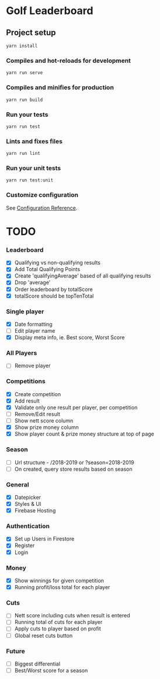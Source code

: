 # Golf Leaderboard #

## Project setup
```
yarn install
```

### Compiles and hot-reloads for development
```
yarn run serve
```

### Compiles and minifies for production
```
yarn run build
```

### Run your tests
```
yarn run test
```

### Lints and fixes files
```
yarn run lint
```

### Run your unit tests
```
yarn run test:unit
```

### Customize configuration
See [Configuration Reference](https://cli.vuejs.org/config/).



# TODO #

### Leaderboard
- [x] Qualifying vs non-qualifying results
- [x] Add Total Qualifying Points
- [x] Create 'qualifyingAverage' based of all qualifying results
- [x] Drop 'average'
- [x] Order leaderboard by totalScore
- [x] totalScore should be topTenTotal

### Single player
- [x] Date formatting
- [ ] Edit player name
- [x] Display meta info, ie. Best score, Worst Score

### All Players
- [ ] Remove player

### Competitions
- [x] Create competition
- [x] Add result
- [x] Validate only one result per player, per competition
- [ ] Remove/Edit result
- [ ] Show nett score column
- [x] Show prize money column
- [x] Show player count & prize money structure at top of page

### Season
- [ ] Url structure - /2018-2019 or ?season=2018-2019
- [ ] On created, query store results based on season

### General
- [x] Datepicker
- [x] Styles & UI
- [x] Firebase Hosting

### Authentication
- [x] Set up Users in Firestore
- [x] Register
- [x] Login

### Money
- [x] Show winnings for given competition
- [x] Running profit/loss total for each player

### Cuts
- [ ] Nett score including cuts when result is entered
- [ ] Running total of cuts for each player
- [ ] Apply cuts to player based on profit
- [ ] Global reset cuts button

### Future
 - [ ] Biggest differential
 - [ ] Best/Worst score for a season
